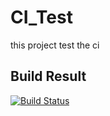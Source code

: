 # CI_Test
this project test the ci 

## Build Result

[![Build Status](https://travis-ci.com/zgh551/CI_Test.svg?branch=master)](https://travis-ci.com/zgh551/CI_Test)
